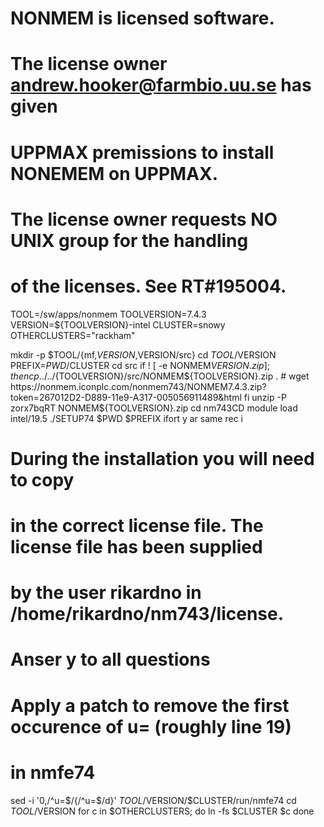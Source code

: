 # NONMEM is licensed software.
# The license owner andrew.hooker@farmbio.uu.se has given
# UPPMAX premissions to install NONEMEM on UPPMAX.
# The license owner requests NO UNIX group for the handling
# of the licenses. See RT#195004.

TOOL=/sw/apps/nonmem
TOOLVERSION=7.4.3
VERSION=${TOOLVERSION}-intel
CLUSTER=snowy
OTHERCLUSTERS="rackham"

mkdir -p $TOOL/{mf,$VERSION,$VERSION/src}
cd $TOOL/$VERSION
PREFIX=$PWD/$CLUSTER
cd src
if ! [ -e NONMEM${VERSION}.zip ]; then
    cp ../../${TOOLVERSION}/src/NONMEM${TOOLVERSION}.zip .
	# wget https://nonmem.iconplc.com/nonmem743/NONMEM7.4.3.zip?token=267012D2-D889-11e9-A317-005056911489&html
fi
unzip -P zorx7bqRT NONMEM${TOOLVERSION}.zip 
cd nm743CD
module load intel/19.5
./SETUP74 $PWD $PREFIX ifort y ar same rec i
# During the installation you will need to copy
# in the correct license file. The license file has been supplied
# by the user rikardno in /home/rikardno/nm743/license.
# Anser y to all questions

# Apply a patch to remove the first occurence of u= (roughly line 19)
# in nmfe74
sed -i  '0,/^u=$/{/^u=$/d}' $TOOL/$VERSION/$CLUSTER/run/nmfe74
cd $TOOL/$VERSION
for c in $OTHERCLUSTERS; do
  ln -fs $CLUSTER $c
done
